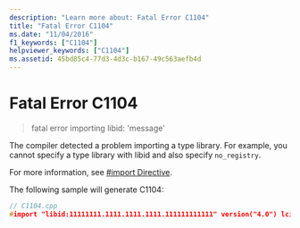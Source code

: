 ```yaml
---
description: "Learn more about: Fatal Error C1104"
title: "Fatal Error C1104"
ms.date: "11/04/2016"
f1_keywords: ["C1104"]
helpviewer_keywords: ["C1104"]
ms.assetid: 45bd85c4-77d3-4d3c-b167-49c563aefb4d
---
```

# Fatal Error C1104

> fatal error importing libid: 'message'

The compiler detected a problem importing a type library.  For example, you cannot specify a type library with libid and also specify `no_registry`.

For more information, see [#import Directive](../../preprocessor/hash-import-directive-cpp.md).

The following sample will generate C1104:

```cpp
// C1104.cpp
#import "libid:11111111.1111.1111.1111.111111111111" version("4.0") lcid("9") no_registry auto_search   // C1104
```
